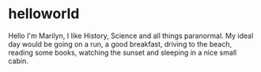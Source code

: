 # helloworld
Hello I'm Marilyn, I like History, Science and all things paranormal. My ideal day would be going on a run, a good breakfast, driving to the beach, reading some books, watching the sunset and sleeping in a nice small cabin. 
